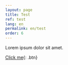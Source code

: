 ```yaml
---
layout: page
title: Test
ref: test
lang: en
permalink: en/test
order: 6
---
```



Lorem ipsum dolor sit amet.

[Click me](http://www.google.com){: .btn}
